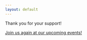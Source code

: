 ```yaml
---
layout: default
---
```


Thank you for your support!

[Join us again at our upcoming events!](https://www.meetup.com/Vancouver-Bitcoiners/)
